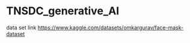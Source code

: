 # TNSDC_generative_AI




data set link https://www.kaggle.com/datasets/omkargurav/face-mask-dataset
